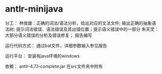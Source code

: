 # antlr-minijava

分工：
林俊雄：正确的词法/语法分析，给出对应的文法文件; 输出正确的抽象语法树; 提示词法错误、语法错误及其出错位置；提示语义错误中的一部分
朱天灵：大部分语义错误的分析及错误修复； 报告编写

运行代码方式：
通过bat文件，详细参数输入参见报告

运行平台：
安装有java环境的windows

依赖：
antlr-4.7.1-complete.jar 在src文件夹中附有